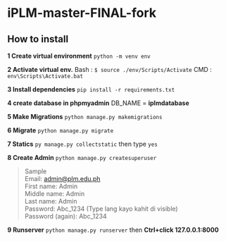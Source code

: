 # iPLM-master-FINAL-fork

## How to install

**1 Create virtual environment**
`python -m venv env`

**2 Activate virtual env.**
Bash : `$ source ./env/Scripts/Activate`
CMD : `env\Scripts\Activate.bat`

**3 Install dependencies**
`pip install -r requirements.txt`

**4 create database in phpmyadmin**
DB_NAME = **iplmdatabase**

**5 Make Migrations**
`python manage.py makemigrations`

**6 Migrate**
`python manage.py migrate`

**7 Statics**
`py manage.py collectstatic` then type `yes`

**8 Create Admin**
`python manage.py createsuperuser`

> Sample <br>
> Email: admin@plm.edu.ph <br>
> First name: Admin <br>
> Middle name: Admin <br>
> Last name: Admin <br>
> Password: Abc_1234 (Type lang kayo kahit di visible) <br>
> Password (again): Abc_1234 <br>

**9 Runserver**
`python manage.py runserver` then **Ctrl+click 127.0.0.1:8000**

